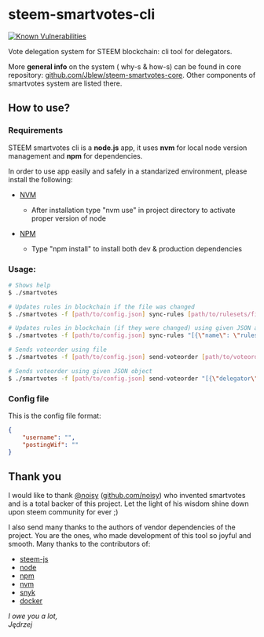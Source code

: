 # steem-smartvotes-cli

[![Known Vulnerabilities](https://snyk.io/test/github/noisy-witness/steem-smartvotes-cli/badge.svg?targetFile=package.json)](https://snyk.io/test/github/noisy-witness/steem-smartvotes-cli?targetFile=package.json)

Vote delegation system for STEEM blockchain: cli tool for delegators.

More **general info** on the system ( why-s & how-s) can be found in core repository: [github.com/Jblew/steem-smartvotes-core](https://github.com/Jblew/steem-smartvotes-core). Other components of smartvotes system are listed there.



## How to use?

### Requirements
STEEM smartvotes cli is a **node.js** app, 
it uses **nvm** for local node version management
and **npm** for dependencies.

In order to use app easily and safely in a standarized environment, please install the following:

- [NVM](https://github.com/creationix/nvm)

    - After installation type "nvm use" in project directory
     to activate proper version of node

- [NPM](https://www.npmjs.com/)

    - Type "npm install" to install both dev & production dependencies


### Usage:

```bash
# Shows help
$ ./smartvotes

# Updates rules in blockchain if the file was changed
$ ./smartvotes -f [path/to/config.json] sync-rules [path/to/rulesets/file.json] 

# Updates rules in blockchain (if they were changed) using given JSON array string
$ ./smartvotes -f [path/to/config.json] sync-rules "[{\"name\": \"rulesetA\", \"rules\": [...]},{\"name\": \"Another ruleset\", \"rules\": [...]}]"

# Sends voteorder using file
$ ./smartvotes -f [path/to/config.json] send-voteorder [path/to/voteorder.json]

# Sends voteorder using given JSON object
$ ./smartvotes -f [path/to/config.json] send-voteorder "[{\"delegator\": \"...\", \"ruleset_name\": \"...\", ...}"
```

### Config file
This is the config file format:

```json
{
    "username": "",
    "postingWif": ""
}
```


## Thank you
I would like to thank [@noisy](https://steemit.com/@noisy) ([github.com/noisy](https://github.com/noisy)) who invented smartvotes 
and is a total backer of this project. 
Let the light of his wisdom shine down upon steem community for ever ;)

I also send many thanks to the authors of vendor dependencies of the project. You are the ones, who made development of this tool so joyful and smooth. Many thanks to the contributors of:

 - [steem-js](https://github.com/steemit/steem-js)
 - [node](https://nodejs.org/en/)
 - [npm](https://www.npmjs.com/)
 - [nvm](https://github.com/creationix/nvm)
 - [snyk](https://snyk.io/)
 - [docker](https://www.docker.com/)




*I owe you a lot,<br />*
 *Jędrzej*